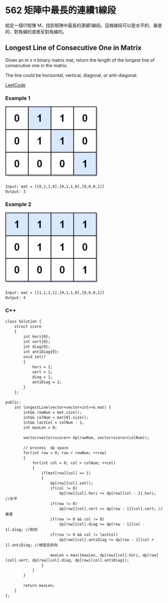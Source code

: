 # 562 矩陣中最長的連續1線段

給定一個01矩陣 M，找到矩陣中最長的連續1線段。這條線段可以是水平的、垂直的、對角線的或者反對角線的。


##  Longest Line of Consecutive One in Matrix

Given an m x n binary matrix mat, return the length of the longest line of consecutive one in the matrix.

The line could be horizontal, vertical, diagonal, or anti-diagonal.

[LeetCode](https://leetcode-cn.com/longest-line-of-consecutive-one-in-matrix/)

### Example 1

<img src="img/562_1.jpg" width = "300"/>

```
Input: mat = [[0,1,1,0],[0,1,1,0],[0,0,0,1]]
Output: 3
```

### Example 2

<img src="img/562_2.jpg" width = "300"/>

```
Input: mat = [[1,1,1,1],[0,1,1,0],[0,0,0,1]]
Output: 4
```

### C++ 

```
class Solution {
    struct score
    {
        int hori{0};
        int vert{0};
        int diag{0};
        int antiDiag{0};
        void set()
        {
            hori = 1;
            vert = 1;
            diag = 1;
            antiDiag = 1;
        }
    };

public:
    int longestLine(vector<vector<int>>& mat) {
        int&& rowNum = mat.size();
        int&& colNum = mat[0].size();
        int&& lastCol = colNum - 1;
        int maxLen = 0;

        vector<vector<score>> dp(rowNum, vector<score>(colNum));

        // process  dp space
        for(int row = 0; row < rowNum; ++row)
        {
            for(int col = 0; col < colNum; ++col)
            {
                if(mat[row][col] == 1)
                {   
                    dp[row][col].set();           
                    if(col != 0)      
                        dp[row][col].hori += dp[row][col - 1].hori;  //水平
                    if(row != 0)
                        dp[row][col].vert += dp[row - 1][col].vert; //垂直
                    if(row != 0 && col != 0)
                        dp[row][col].diag += dp[row - 1][col - 1].diag; //斜向
                    if(row != 0 && col != lastCol)
                        dp[row][col].antiDiag += dp[row - 1][col + 1].antiDiag; //檢查反斜向 

                    maxLen = max({maxLen, dp[row][col].hori, dp[row][col].vert, dp[row][col].diag, dp[row][col].antiDiag}); 
                }
            }
        }

        return maxLen;
    }
};
```
